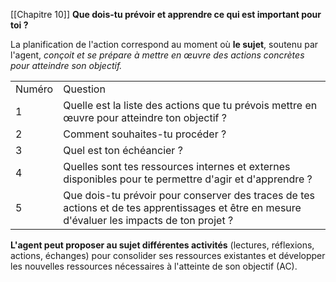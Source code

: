 
[[Chapitre 10]]
**Que dois-tu prévoir et apprendre ce qui est important pour toi ?**

La planification de l'action correspond au moment où **le sujet**, soutenu par l'agent, *conçoit et se prépare à mettre en œuvre des actions concrètes  pour atteindre son objectif.*

|   |   |
|---|---|
|Numéro|Question|
|1|Quelle est la liste des actions que tu prévois mettre en œuvre pour atteindre ton objectif ?|
|2|Comment souhaites-tu procéder ?|
|3|Quel est ton échéancier ?|
|4|Quelles sont tes ressources internes et externes disponibles pour te permettre d'agir et d'apprendre ?| 
|5|Que dois-tu prévoir pour conserver des traces de tes actions et de tes apprentissages et être en mesure d'évaluer les impacts de ton projet ?|

**L'agent peut proposer au sujet différentes activités** (lectures, réflexions, actions, échanges) pour consolider ses ressources existantes et développer les nouvelles ressources nécessaires à l'atteinte de son objectif (AC).

